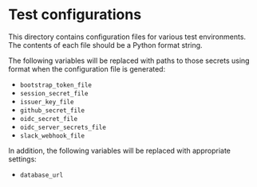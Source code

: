 # Test configurations

This directory contains configuration files for various test environments.
The contents of each file should be a Python format string.

The following variables will be replaced with paths to those secrets using format when the configuration file is generated:

- `bootstrap_token_file`
- `session_secret_file`
- `issuer_key_file`
- `github_secret_file`
- `oidc_secret_file`
- `oidc_server_secrets_file`
- `slack_webhook_file`

In addition, the following variables will be replaced with appropriate settings:

- `database_url`

